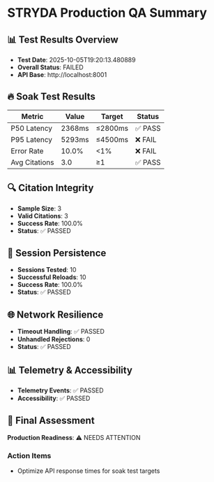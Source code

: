 # STRYDA Production QA Summary

## 📊 Test Results Overview
- **Test Date**: 2025-10-05T19:20:13.480889
- **Overall Status**: FAILED
- **API Base**: http://localhost:8001

## 🔥 Soak Test Results
| Metric | Value | Target | Status |
|--------|-------|---------|--------|
| P50 Latency | 2368ms | ≤2800ms | ✅ PASS |
| P95 Latency | 5293ms | ≤4500ms | ❌ FAIL |
| Error Rate | 10.0% | <1% | ❌ FAIL |
| Avg Citations | 3.0 | ≥1 | ✅ PASS |

## 🔍 Citation Integrity
- **Sample Size**: 3
- **Valid Citations**: 3
- **Success Rate**: 100.0%
- **Status**: ✅ PASSED

## 📱 Session Persistence  
- **Sessions Tested**: 10
- **Successful Reloads**: 10
- **Success Rate**: 100.0%
- **Status**: ✅ PASSED

## 🌐 Network Resilience
- **Timeout Handling**: ✅ PASSED
- **Unhandled Rejections**: 0
- **Status**: ✅ PASSED

## 📊 Telemetry & Accessibility
- **Telemetry Events**: ✅ PASSED
- **Accessibility**: ✅ PASSED

## 🎯 Final Assessment
**Production Readiness**: ⚠️ NEEDS ATTENTION

### Action Items
- Optimize API response times for soak test targets
